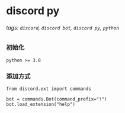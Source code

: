 # discord py

###### tags: `discord`, `discord bot`, `discord py`, `python`

### 初始化

`python >= 3.8`

### 添加方式

```python=
from discord.ext import commands

bot = commands.Bot(command_prefix="!")
bot.load_extension("help")

```
